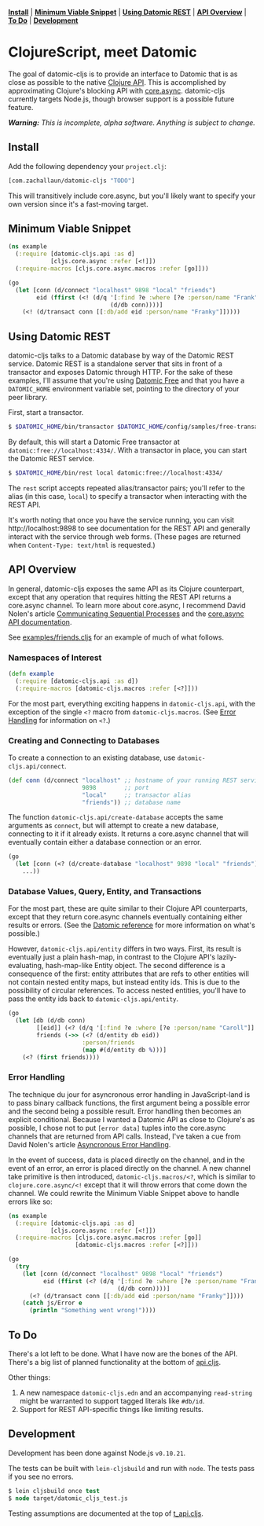 **[Install](#install)** |
**[Minimum Viable Snippet](#minimum-viable-snippet)** |
**[Using Datomic REST](#using-datomic-rest)** |
**[API Overview](#api-overview)** |
**[To Do](#to-do)** |
**[Development](#development)**

# ClojureScript, meet Datomic

The goal of datomic-cljs is to provide an interface to Datomic that is as close as possible to the native [Clojure API](http://docs.datomic.com/clojure/index.html).
This is accomplished by approximating Clojure's blocking API with [core.async](https://github.com/clojure/core.async).
datomic-cljs currently targets Node.js, though browser support is a possible future feature.

_**Warning:** This is incomplete, alpha software. Anything is subject to change._

## Install

Add the following dependency your `project.clj`:

```clj
[com.zachallaun/datomic-cljs "TODO"]
```

This will transitively include core.async, but you'll likely want to specify your own version since it's a fast-moving target.

## Minimum Viable Snippet

```clj
(ns example
  (:require [datomic-cljs.api :as d]
            [cljs.core.async :refer [<!]])
  (:require-macros [cljs.core.async.macros :refer [go]]))

(go
  (let [conn (d/connect "localhost" 9898 "local" "friends")
        eid (ffirst (<! (d/q '[:find ?e :where [?e :person/name "Frank"]]
                             (d/db conn))))]
    (<! (d/transact conn [[:db/add eid :person/name "Franky"]]))))
```

## Using Datomic REST

datomic-cljs talks to a Datomic database by way of the Datomic REST service.
Datomic REST is a standalone server that sits in front of a transactor and exposes Datomic through HTTP.
For the sake of these examples, I'll assume that you're using [Datomic Free](https://my.datomic.com/downloads/free) and that you have a `DATOMIC_HOME` environment variable set, pointing to the directory of your peer library.

First, start a transactor.

```sh
$ $DATOMIC_HOME/bin/transactor $DATOMIC_HOME/config/samples/free-transactor-template.properties
```

By default, this will start a Datomic Free transactor at `datomic:free://localhost:4334/`.
With a transactor in place, you can start the Datomic REST service.

```sh
$ $DATOMIC_HOME/bin/rest local datomic:free://localhost:4334/
```

The `rest` script accepts repeated alias/transactor pairs; you'll refer to the alias (in this case, `local`) to specify a transactor when interacting with the REST API.

It's worth noting that once you have the service running, you can visit http://localhost:9898 to see documentation for the REST API and generally interact with the service through web forms.
(These pages are returned when `Content-Type: text/html` is requested.)

## API Overview

In general, datomic-cljs exposes the same API as its Clojure counterpart, except that any operation that requires hitting the REST API returns a core.async channel.
To learn more about core.async, I recommend David Nolen's article [Communicating Sequential Processes](http://swannodette.github.io/2013/07/12/communicating-sequential-processes/) and the [core.async API documentation](http://clojure.github.io/core.async/).

See [examples/friends.cljs](/examples/friends.cljs) for an example of much of what follows.

### Namespaces of Interest

```clj
(defn example
  (:require [datomic-cljs.api :as d])
  (:require-macros [datomic-cljs.macros :refer [<?]]))
```

For the most part, everything exciting happens in `datomic-cljs.api`, with the exception of the single `<?` macro from `datomic-cljs.macros`.
(See [Error Handling](#error-handling) for information on `<?`.)

### Creating and Connecting to Databases

To create a connection to an existing database, use `datomic-cljs.api/connect`.

```clj
(def conn (d/connect "localhost" ;; hostname of your running REST service
                     9898        ;; port
                     "local"     ;; transactor alias
                     "friends")) ;; database name
```

The function `datomic-cljs.api/create-database` accepts the same arguments as `connect`, but will attempt to create a new database, connecting to it if it already exists.
It returns a core.async channel that will eventually contain either a database connection or an error.

```clj
(go
  (let [conn (<? (d/create-database "localhost" 9898 "local" "friends"))]
    ...))
```

### Database Values, Query, Entity, and Transactions

For the most part, these are quite similar to their Clojure API counterparts, except that they return core.async channels eventually containing either results or errors.
(See the [Datomic reference](http://docs.datomic.com/) for more information on what's possible.)

However, `datomic-cljs.api/entity` differs in two ways.
First, its result is eventually just a plain hash-map, in contrast to the Clojure API's lazily-evaluating, hash-map-like Entity object.
The second difference is a consequence of the first: entity attributes that are refs to other entities will not contain nested entity maps, but instead entity ids.
This is due to the possibility of circular references.
To access nested entities, you'll have to pass the entity ids back to `datomic-cljs.api/entity`.

```clj
(go
  (let [db (d/db conn)
        [[eid]] (<? (d/q '[:find ?e :where [?e :person/name "Caroll"]] db))
        friends (->> (<? (d/entity db eid))
                     :person/friends
                     (map #(d/entity db %)))]
    (<? (first friends))))
```

### Error Handling

The technique du jour for asyncronous error handling in JavaScript-land is to pass binary callback functions, the first argument being a possible error and the second being a possible result.
Error handling then becomes an explicit conditional.
Because I wanted a Datomic API as close to Clojure's as possible, I chose not to put `[error data]` tuples into the core.async channels that are returned from API calls.
Instead, I've taken a cue from David Nolen's article [Asyncronous Error Handling](http://swannodette.github.io/2013/08/31/asynchronous-error-handling/).

In the event of success, data is placed directly on the channel, and in the event of an error, an error is placed directly on the channel.
A new channel take primitive is then introduced, `datomic-cljs.macros/<?`, which is similar to `clojure.core.async/<!` except that it will throw errors that come down the channel.
We could rewrite the Minimum Viable Snippet above to handle errors like so:

```clj
(ns example
  (:require [datomic-cljs.api :as d]
            [cljs.core.async :refer [<!]])
  (:require-macros [cljs.core.async.macros :refer [go]]
                   [datomic-cljs.macros :refer [<?]]))

(go
  (try
    (let [conn (d/connect "localhost" 9898 "local" "friends")
          eid (ffirst (<? (d/q '[:find ?e :where [?e :person/name "Frank"]]
                               (d/db conn))))]
      (<? (d/transact conn [[:db/add eid :person/name "Franky"]])))
    (catch js/Error e
      (println "Something went wrong!"))))
```

## To Do

There's a lot left to be done.
What I have now are the bones of the API. There's a big list of planned functionality at the bottom of [api.cljs](/src/datomic_cljs/api.cljs).

Other things:

1. A new namespace `datomic-cljs.edn` and an accompanying `read-string` might be warranted to support tagged literals like `#db/id`.
2. Support for REST API-specific things like limiting results.

## Development

Development has been done against Node.js `v0.10.21`.

The tests can be built with `lein-cljsbuild` and run with `node`. The tests pass if you see no errors.

```clj
$ lein cljsbuild once test
$ node target/datomic_cljs_test.js
```

Testing assumptions are documented at the top of [t_api.cljs](https://github.com/zachallaun/datomic-cljs/blob/master/test/datomic_cljs/t_api.cljs#L10).
